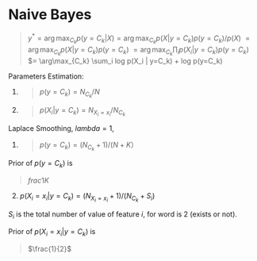 # Naive Bayes

> $y^* = \arg\max_{C_k} p(y=C_k|X) = \arg\max_{C_k} p(X|y=C_k) p(y=C_k) / p(X)$
> $= \arg\max_{C_k} p(X|y=C_k) p(y=C_k)$
> $= \arg\max_{C_k} \prod_i p(X_i | y=C_k) p(y=C_k)$
> $= \arg\max_{C_k} \sum_i log p(X_i | y=C_k) + log p(y=C_k)

Parameters Estimation:
 
1. > $p(y=C_k) = N_{C_k} / N$

2. > $p(X_i | y=C_k) = N_{X_i=x_i} / N_{C_k}$

Laplace Smoothing, $lambda = 1$, 

1. > $p(y=C_k) = (N_{C_k} + 1) / (N + K）$

Prior of $p(y=C_k)$ is 

> $frac{1}{K}$
 
2. $p(X_i=x_i | y=C_k) = (N_{X_i=x_i} + 1) / (N_{C_k} + S_i)$

$S_i$ is the total number of value of feature $i$, for word is 2 (exists or not).

Prior of $p(X_i=x_i | y=C_k)$ is 

> $\frac{1}{2}$
